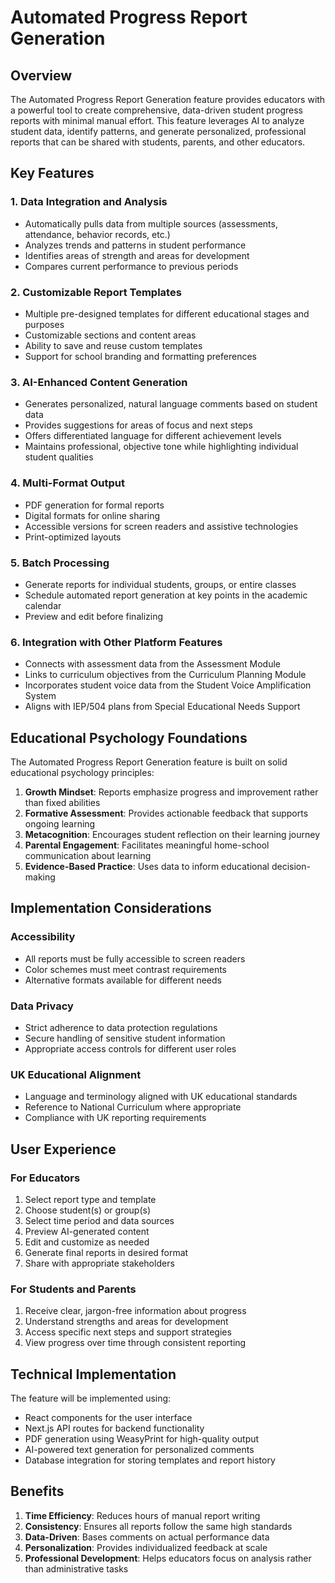# Automated Progress Report Generation

## Overview

The Automated Progress Report Generation feature provides educators with a powerful tool to create comprehensive, data-driven student progress reports with minimal manual effort. This feature leverages AI to analyze student data, identify patterns, and generate personalized, professional reports that can be shared with students, parents, and other educators.

## Key Features

### 1. Data Integration and Analysis
- Automatically pulls data from multiple sources (assessments, attendance, behavior records, etc.)
- Analyzes trends and patterns in student performance
- Identifies areas of strength and areas for development
- Compares current performance to previous periods

### 2. Customizable Report Templates
- Multiple pre-designed templates for different educational stages and purposes
- Customizable sections and content areas
- Ability to save and reuse custom templates
- Support for school branding and formatting preferences

### 3. AI-Enhanced Content Generation
- Generates personalized, natural language comments based on student data
- Provides suggestions for areas of focus and next steps
- Offers differentiated language for different achievement levels
- Maintains professional, objective tone while highlighting individual student qualities

### 4. Multi-Format Output
- PDF generation for formal reports
- Digital formats for online sharing
- Accessible versions for screen readers and assistive technologies
- Print-optimized layouts

### 5. Batch Processing
- Generate reports for individual students, groups, or entire classes
- Schedule automated report generation at key points in the academic calendar
- Preview and edit before finalizing

### 6. Integration with Other Platform Features
- Connects with assessment data from the Assessment Module
- Links to curriculum objectives from the Curriculum Planning Module
- Incorporates student voice data from the Student Voice Amplification System
- Aligns with IEP/504 plans from Special Educational Needs Support

## Educational Psychology Foundations

The Automated Progress Report Generation feature is built on solid educational psychology principles:

1. **Growth Mindset**: Reports emphasize progress and improvement rather than fixed abilities
2. **Formative Assessment**: Provides actionable feedback that supports ongoing learning
3. **Metacognition**: Encourages student reflection on their learning journey
4. **Parental Engagement**: Facilitates meaningful home-school communication about learning
5. **Evidence-Based Practice**: Uses data to inform educational decision-making

## Implementation Considerations

### Accessibility
- All reports must be fully accessible to screen readers
- Color schemes must meet contrast requirements
- Alternative formats available for different needs

### Data Privacy
- Strict adherence to data protection regulations
- Secure handling of sensitive student information
- Appropriate access controls for different user roles

### UK Educational Alignment
- Language and terminology aligned with UK educational standards
- Reference to National Curriculum where appropriate
- Compliance with UK reporting requirements

## User Experience

### For Educators
1. Select report type and template
2. Choose student(s) or group(s)
3. Select time period and data sources
4. Preview AI-generated content
5. Edit and customize as needed
6. Generate final reports in desired format
7. Share with appropriate stakeholders

### For Students and Parents
1. Receive clear, jargon-free information about progress
2. Understand strengths and areas for development
3. Access specific next steps and support strategies
4. View progress over time through consistent reporting

## Technical Implementation

The feature will be implemented using:
- React components for the user interface
- Next.js API routes for backend functionality
- PDF generation using WeasyPrint for high-quality output
- AI-powered text generation for personalized comments
- Database integration for storing templates and report history

## Benefits

1. **Time Efficiency**: Reduces hours of manual report writing
2. **Consistency**: Ensures all reports follow the same high standards
3. **Data-Driven**: Bases comments on actual performance data
4. **Personalization**: Provides individualized feedback at scale
5. **Professional Development**: Helps educators focus on analysis rather than administrative tasks
